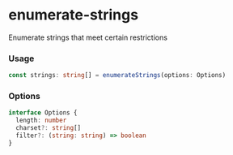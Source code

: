 # enumerate-strings
Enumerate strings that meet certain restrictions

### Usage
```typescript
const strings: string[] = enumerateStrings(options: Options)
```

### Options
```typescript
interface Options {
  length: number
  charset?: string[]
  filter?: (string: string) => boolean
}
```
